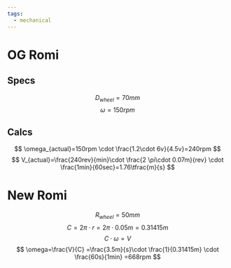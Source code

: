 ```yaml
---
tags:
  - mechanical
---
```

# OG Romi
## Specs
$$
D_{wheel}=70mm
$$
$$
\omega=150rpm \tag{4.5v}
$$
## Calcs
$$
\omega_{actual}=150rpm \cdot \frac{1.2\cdot 6v}{4.5v}=240rpm
$$
$$
V_{actual}=\frac{240rev}{min}\cdot \frac{2 \pi\cdot 0.07m}{rev} \cdot \frac{1min}{60sec}=1.76\tfrac{m}{s}
$$
# New Romi
$$
R_{wheel}=50mm
$$
$$
C=2\pi \cdot r
=2\pi \cdot 0.05m
=0.31415m
$$
$$
C\cdot \omega=V
$$
$$
\omega=\frac{V}{C}
=\frac{3.5m}{s}\cdot \frac{1}{0.31415m} \cdot \frac{60s}{1min}
=668rpm
$$
